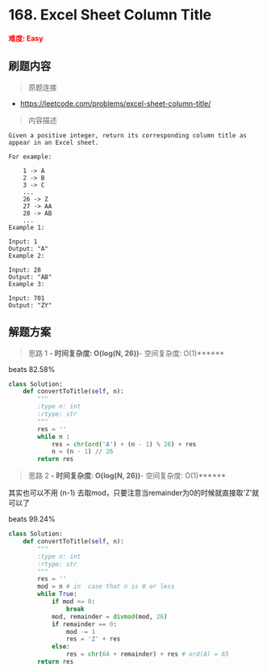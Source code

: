 # 168. Excel Sheet Column Title

**<font color=red>难度: Easy</font>**

## 刷题内容

> 原题连接

* https://leetcode.com/problems/excel-sheet-column-title/

> 内容描述

```
Given a positive integer, return its corresponding column title as appear in an Excel sheet.

For example:

    1 -> A
    2 -> B
    3 -> C
    ...
    26 -> Z
    27 -> AA
    28 -> AB 
    ...
Example 1:

Input: 1
Output: "A"
Example 2:

Input: 28
Output: "AB"
Example 3:

Input: 701
Output: "ZY"
```

## 解题方案

> 思路 1
******- 时间复杂度: O(log(N, 26))******- 空间复杂度: O(1)******

beats 82.58%

```python
class Solution:
    def convertToTitle(self, n):
        """
        :type n: int
        :rtype: str
        """
        res = ''
        while n :
            res = chr(ord('A') + (n - 1) % 26) + res
            n = (n - 1) // 26
        return res
```

> 思路 2
******- 时间复杂度: O(log(N, 26))******- 空间复杂度: O(1)******

其实也可以不用 (n-1) 去取mod，只要注意当remainder为0的时候就直接取'Z'就可以了

beats 99.24%

```python
class Solution:
    def convertToTitle(self, n):
        """
        :type n: int
        :rtype: str
        """
        res = ''
        mod = n # in  case that n is 0 or less
        while True:
            if mod <= 0:
                break
            mod, remainder = divmod(mod, 26)
            if remainder == 0:
                mod -= 1
                res = 'Z' + res
            else:
                res = chr(64 + remainder) + res # ord(A) = 65
        return res
```




























